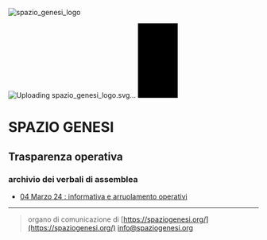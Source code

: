 ![spazio_genesi_logo](https://github.com/SPAZIO-GENESI/sg_assemblee/assets/28682199/2b67856f-7d46-4969-b35b-be50f0c091b9)<!-- Matomo -->
<script>
  var _paq = window._paq = window._paq || [];
  /* tracker methods like "setCustomDimension" should be called before "trackPageView" */
  _paq.push(['trackPageView']);
  _paq.push(['enableLinkTracking']);
  (function() {
    var u="//matomodocker.azurewebsites.net/";
    _paq.push(['setTrackerUrl', u+'matomo.php']);
    _paq.push(['setSiteId', '7']);
    var d=document, g=d.createElement('script'), s=d.getElementsByTagName('script')[0];
    g.async=true; g.src=u+'matomo.js'; s.parentNode.insertBefore(g,s);
  })();
</script>
<!-- End Matomo Code -->


![Uploading spazio_genesi_logo.svg…]()<?xml version="1.0" encoding="UTF-8"?>
<svg version="1.1" xmlns="http://www.w3.org/2000/svg" width="80" >
<path d="M0 0 C191.4 0 382.8 0 580 0 C580 158.73 580 317.46 580 481 C388.6 481 197.2 481 0 481 C0 322.27 0 163.54 0 0 Z M202.31835938 87.44335938 C185.87806378 106.85508617 179.2766532 131.9748045 181 157 C182.4323089 168.29048435 185.91569595 178.8313919 191 189 C286.7 189 382.4 189 481 189 C481 159.96 481 130.92 481 101 C438.76 101 396.52 101 353 101 C352.01 98.525 352.01 98.525 351 96 C337.17603935 75.69714051 316.6025015 61.97851268 292.74609375 56.5078125 C258.47782131 50.17086312 225.75917861 61.63478062 202.31835938 87.44335938 Z M7 302 C7 329.72 7 357.44 7 386 C45.28 386 83.56 386 123 386 C123.66 387.65 124.32 389.3 125 391 C137.95769031 411.02208707 159.26182844 424.2196936 182.25390625 429.4921875 C208.88323324 434.41652962 234.14038276 428.41613641 256.4921875 413.31640625 C276.82293078 398.23113944 289.34641191 376.58704512 293.5546875 351.72265625 C295.67320144 334.01262309 292.62784048 318.88352143 287 302 C194.6 302 102.2 302 7 302 Z " fill="#000000" transform="translate(0,0)"/>
</svg>



# SPAZIO GENESI
## Trasparenza operativa
### archivio dei verbali di assemblea

* [04 Marzo 24 : informativa e arruolamento operativi](./verbali/240404.md)

---
> organo di comunicazione di [https://spaziogenesi.org/](https://spaziogenesi.org/) info@spaziogenesi.org
